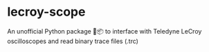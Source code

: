 # lecroy-scope
An unofficial Python package 🐍📦 to interface with Teledyne LeCroy oscilloscopes and read binary trace files (.trc)
